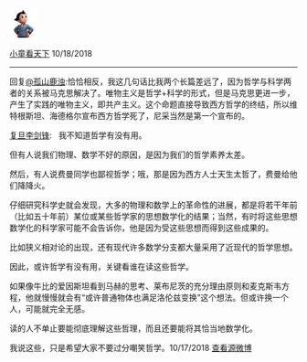 [![image0.jpg](../_resources/image0-1.jpg)](http://weibo.com/1831727905)

[小童看天下](http://weibo.com/1831727905)
10/18/2018

* * *

回复[@孤山鹿浊](http://weibo.com/n/孤山鹿浊):恰恰相反，我这几句话比我两个长篇差远了，因为哲学与科学两者的关系被马克思解决了。唯物主义是哲学+科学的形式，但是马克思更进一步，产生了实践的唯物主义，即共产主义。这个命题直接导致西方哲学的终结，所以维特根斯坦、海德格尔宣布西方哲学死了，尼采当然是第一个宣布的。

[复旦李剑锋](http://weibo.com/1314154381):   我不知道哲学有没有用。

但有人说我们物理、数学不好的原因，是因为我们的哲学素养太差。

然后，有人说费曼同学也鄙视哲学；哦，那是因为西方人士天生太哲了，费曼给他们降降火。

仔细研究科学史就会发现，大多的物理和数学上的革命性的进展，都是将若干年前（比如五十年前）某位或某些哲学家的思想数学化的结果；当然，有时将这些思想数学化的科学家可能不会告诉你，他是因为受这些思想而得到这些成果的。

比如狭义相对论的出现，还有现代许多数学分支都大量采用了近现代的哲学思想。

因此，或许哲学有没有用，关键看谁在读这些哲学。

如果像牛比的爱因斯坦看到马赫的思考、莱布尼茨的充分理由原则和麦克斯韦方程，他就慢慢就会有“或许普通物体也满足洛伦兹变换”这个想法。但或许换一个人，可能就完全无感。

读的人不单止要能彻底理解这些哲理，而且还要能将其恰当地数学化。

我说这些，只是希望大家不要过分嘲笑哲学。10/17/2018
[查看源微博](http://weibo.com/1831727905/GEs3CEEx2)